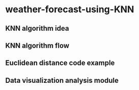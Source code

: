 # weather-forecast-using-KNN

## KNN algorithm idea
## KNN algorithm flow
## Euclidean distance code example
## Data visualization analysis module
